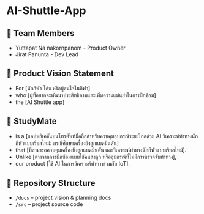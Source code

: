 # AI-Shuttle-App
## 👥 Team Members
- Yuttapat Na nakornpanom - Product Owner
- Jirat Panunta - Dev Lead

## 🎯 Product Vision Statement
- For [นักกีฬา โค้ช หรือผู้สนใจในกีฬา]
- who [ผู้ที่อยากจะพัฒนาประสิทธิภาพและเพิ่มความแม่นยำในการฝึกซ้อม]
- the [AI Shuttle app]
## 🧠 StudyMate
- is a [แอปพลิเคชันบนโทรศัพท์มือถือสำหรับควบคุมอุปกรณ์ระยะไกลด้วย AI วิเคราะห์ท่าทางนักกีฬาแบบเรียลไทม์: กรณีศึกษาเครื่องยิงลูกแบดมินตัน]
- that [ที่สามารถควบคุมเครื่องยิงลูกแบดมินตัน และวิเคราะห์ท่าทางนักกีฬาแบบเรียลไทม์].
- Unlike [ต่างจากการฝึกซ้อมแบบใช้คนส่งลูก หรืออุปกรณ์ที่ไม่มีการตรวจจับท่าทาง],
- our product [ใช้ AI ในการวิเคราะห์ท่าทางร่วมกับ IoT].

## 🔗 Repository Structure
- `/docs` – project vision & planning docs
- `/src` – project source code

